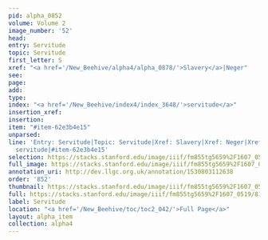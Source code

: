 ```yaml
---
pid: alpha_0852
volume: Volume 2
image_number: '52'
head: 
entry: Servitude
topic: Servitude
first_letter: S
xref: "<a href='/New_Beehive/alpha4/alpha_0878/'>Slavery</a>|Neger"
see: 
page: 
add: 
type: 
index: "<a href='/New_Beehive/index4/index_3648/'>servitude</a>"
insertion_xref: 
insertion: 
item: "#item-62e3b4e15"
unparsed: 
line: 'Entry: Servitude|Topic: Servitude|Xref: Slavery|Xref: Neger|Xref: 813 [PAGE_MISSING]|Index:
  servitude|#item-62e3b4e15'
selection: https://stacks.stanford.edu/image/iiif/fm855tg5659%2F1607_0519/811,499,2982,450/full/0/default.jpg
full_image: https://stacks.stanford.edu/image/iiif/fm855tg5659%2F1607_0519/full/full/0/default.jpg
annotation_uri: http://dev.llgc.org.uk/annotation/1530803112638
order: '852'
thumbnail: https://stacks.stanford.edu/image/iiif/fm855tg5659%2F1607_0519/811,499,600,180/250,/0/default.jpg
full: https://stacks.stanford.edu/image/iiif/fm855tg5659%2F1607_0519/811,499,2982,450/full/0/default.jpg
label: Servitude
location: "<a href='/New_Beehive/toc/toc2_042/'>Full Page</a>"
layout: alpha_item
collection: alpha4
---
```

